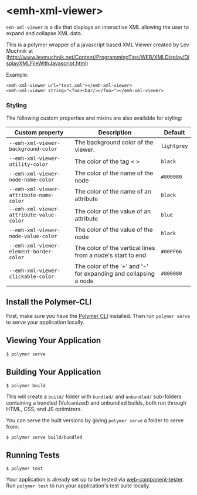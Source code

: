 # \<emh-xml-viewer\>

`emh-xml-viewer` is a div that displays an interactive XML allowing the user to expand and collapse XML data.

This is a polymer wrapper of a javascript based XML Viewer created by Lev Muchnik at (http://www.levmuchnik.net/Content/ProgrammingTips/WEB/XMLDisplay/DisplayXMLFileWithJavascript.html)

Example:

    <emh-xml-viewer url="test.xml"></emh-xml-viewer>
    <emh-xml-viewer string="<foo><bar/></foo>"></emh-xml-viewer>


### Styling

The following custom properties and mixins are also available for styling:

Custom property | Description | Default
----------------|-------------|----------
`--emh-xml-viewer-background-color` | The background color of the viewer. | `lightgrey`
`--emh-xml-viewer-utility-color` | The color of the tag &lt; &gt; | `black`
`--emh-xml-viewer-node-name-color` | The color of the name of the node | `#800080`	
`--emh-xml-viewer-attribute-name-color` | The color of the name of an attribute | `black`
`--emh-xml-viewer-attribute-value-color` | The color of the value of an attribute | `blue`
`--emh-xml-viewer-node-value-color` | The color of the value of the node | `black`
`--emh-xml-viewer-element-border-color` | The color of the vertical lines from a node's start to end  | `#00FF66`
`--emh-xml-viewer-clickable-color` | The color of the '+' and '-' for expanding and collapsing a node | `#800080`



## Install the Polymer-CLI

First, make sure you have the [Polymer CLI](https://www.npmjs.com/package/polymer-cli) installed. Then run `polymer serve` to serve your application locally.

## Viewing Your Application

```
$ polymer serve
```

## Building Your Application

```
$ polymer build
```

This will create a `build/` folder with `bundled/` and `unbundled/` sub-folders
containing a bundled (Vulcanized) and unbundled builds, both run through HTML,
CSS, and JS optimizers.

You can serve the built versions by giving `polymer serve` a folder to serve
from:

```
$ polymer serve build/bundled
```

## Running Tests

```
$ polymer test
```

Your application is already set up to be tested via [web-component-tester](https://github.com/Polymer/web-component-tester). Run `polymer test` to run your application's test suite locally.
